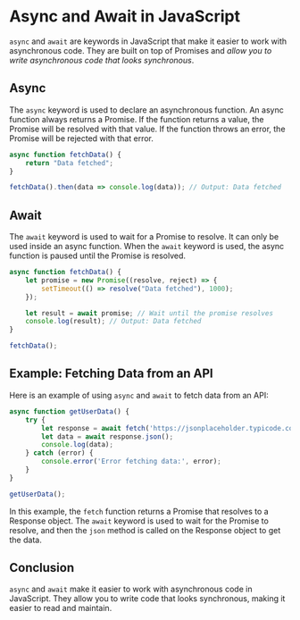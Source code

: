 # Async and Await in JavaScript

`async` and `await` are keywords in JavaScript that make it easier to work with asynchronous code. They are built on top of Promises and *allow you to write asynchronous code that looks synchronous*.

## Async

The `async` keyword is used to declare an asynchronous function. An async function always returns a Promise. If the function returns a value, the Promise will be resolved with that value. If the function throws an error, the Promise will be rejected with that error.

```javascript
async function fetchData() {
    return "Data fetched";
}

fetchData().then(data => console.log(data)); // Output: Data fetched
```

## Await

The `await` keyword is used to wait for a Promise to resolve. It can only be used inside an async function. When the `await` keyword is used, the async function is paused until the Promise is resolved.

```javascript
async function fetchData() {
    let promise = new Promise((resolve, reject) => {
        setTimeout(() => resolve("Data fetched"), 1000);
    });

    let result = await promise; // Wait until the promise resolves
    console.log(result); // Output: Data fetched
}

fetchData();
```

## Example: Fetching Data from an API

Here is an example of using `async` and `await` to fetch data from an API:

```javascript
async function getUserData() {
    try {
        let response = await fetch('https://jsonplaceholder.typicode.com/users/1');
        let data = await response.json();
        console.log(data);
    } catch (error) {
        console.error('Error fetching data:', error);
    }
}

getUserData();
```

In this example, the `fetch` function returns a Promise that resolves to a Response object. The `await` keyword is used to wait for the Promise to resolve, and then the `json` method is called on the Response object to get the data.

## Conclusion

`async` and `await` make it easier to work with asynchronous code in JavaScript. They allow you to write code that looks synchronous, making it easier to read and maintain.
